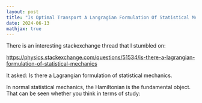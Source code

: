 ```yaml
---
layout: post
title: "Is Optimal Transport A Langragian Formulation Of Statistical Mechanics?"
date: 2024-06-13
mathjax: true
---
```


There is an interesting stackexchange thread that I stumbled on:

https://physics.stackexchange.com/questions/51534/is-there-a-lagrangian-formulation-of-statistical-mechanics

It asked: Is there a Lagrangian formulation of statistical mechanics.

In normal statistical mechanics, the Hamiltonian is the fundamental object. That can be seen whether you think in terms of study:
